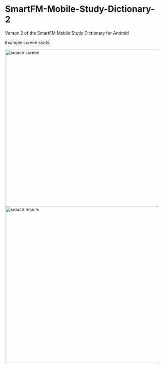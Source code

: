 # SmartFM-Mobile-Study-Dictionary-2
Verson 2 of the SmartFM Mobile Study Dictionary for Android

Example screen shots:

<img src="https://dl.dropbox.com/s/pjojav2qzsglqzd/smartfm2.jpeg?dl=0" align="left" height="512px" alt="search screen" >

<img src="https://dl.dropbox.com/s/kpfug34dormqwii/smartfm1.jpeg?dl=0" align="left" height="512px" alt="search results" >
